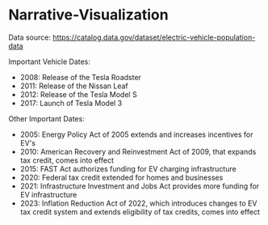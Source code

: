 # Narrative-Visualization

Data source: https://catalog.data.gov/dataset/electric-vehicle-population-data

Important Vehicle Dates:
* 2008: Release of the Tesla Roadster
* 2011: Release of the Nissan Leaf
* 2012: Release of the Tesla Model S
* 2017: Launch of Tesla Model 3

Other Important Dates:
* 2005: Energy Policy Act of 2005 extends and increases incentives for EV's
* 2010: American Recovery and Reinvestment Act of 2009, that expands tax credit, comes into effect
* 2015: FAST Act authorizes funding for EV charging infrastructure
* 2020: Federal tax credit extended for homes and businesses
* 2021: Infrastructure Investment and Jobs Act provides more funding for EV infrastructure
* 2023: Inflation Reduction Act of 2022, which introduces changes to EV tax credit system and extends eligibility of tax credits, comes into effect